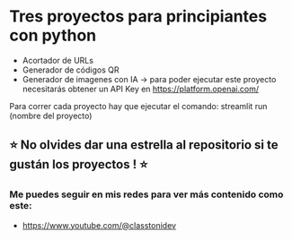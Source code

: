 # Tres proyectos para principiantes con python ##

- Acortador de URLs
- Generador de códigos QR
- Generador de imagenes con IA -> para poder ejecutar este proyecto necesitarás obtener un API Key en https://platform.openai.com/

Para correr cada proyecto hay que ejecutar el comando: streamlit run (nombre del proyecto)


## ⭐ No olvides dar una estrella al repositorio si te gustán los proyectos ! ⭐ ##

### Me puedes seguir en mis redes para ver más contenido como este:

- https://www.youtube.com/@classtonidev
